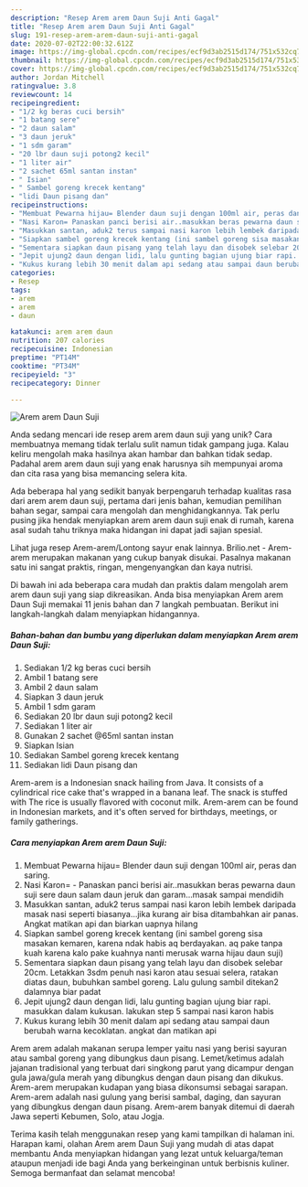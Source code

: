 ```yaml
---
description: "Resep Arem arem Daun Suji Anti Gagal"
title: "Resep Arem arem Daun Suji Anti Gagal"
slug: 191-resep-arem-arem-daun-suji-anti-gagal
date: 2020-07-02T22:00:32.612Z
image: https://img-global.cpcdn.com/recipes/ecf9d3ab2515d174/751x532cq70/arem-arem-daun-suji-foto-resep-utama.jpg
thumbnail: https://img-global.cpcdn.com/recipes/ecf9d3ab2515d174/751x532cq70/arem-arem-daun-suji-foto-resep-utama.jpg
cover: https://img-global.cpcdn.com/recipes/ecf9d3ab2515d174/751x532cq70/arem-arem-daun-suji-foto-resep-utama.jpg
author: Jordan Mitchell
ratingvalue: 3.8
reviewcount: 14
recipeingredient:
- "1/2 kg beras cuci bersih"
- "1 batang sere"
- "2 daun salam"
- "3 daun jeruk"
- "1 sdm garam"
- "20 lbr daun suji potong2 kecil"
- "1 liter air"
- "2 sachet 65ml santan instan"
- " Isian"
- " Sambel goreng krecek kentang"
- "lidi Daun pisang dan"
recipeinstructions:
- "Membuat Pewarna hijau= Blender daun suji dengan 100ml air, peras dan saring."
- "Nasi Karon= Panaskan panci berisi air..masukkan beras pewarna daun suji sere daun salam daun jeruk dan garam...masak sampai mendidih"
- "Masukkan santan, aduk2 terus sampai nasi karon lebih lembek daripada masak nasi seperti biasanya...jika kurang air bisa ditambahkan air panas. Angkat matikan api dan biarkan uapnya hilang"
- "Siapkan sambel goreng krecek kentang (ini sambel goreng sisa masakan kemaren, karena ndak habis aq berdayakan. aq pake tanpa kuah karena kalo pake kuahnya nanti merusak warna hijau daun suji)"
- "Sementara siapkan daun pisang yang telah layu dan disobek selebar 20cm. Letakkan 3sdm penuh nasi karon atau sesuai selera, ratakan diatas daun, bubuhkan sambel goreng. Lalu gulung sambil ditekan2 dalamnya biar padat"
- "Jepit ujung2 daun dengan lidi, lalu gunting bagian ujung biar rapi. masukkan dalam kukusan. lakukan step 5 sampai nasi karon habis"
- "Kukus kurang lebih 30 menit dalam api sedang atau sampai daun berubah warna kecoklatan. angkat dan matikan api"
categories:
- Resep
tags:
- arem
- arem
- daun

katakunci: arem arem daun 
nutrition: 207 calories
recipecuisine: Indonesian
preptime: "PT14M"
cooktime: "PT34M"
recipeyield: "3"
recipecategory: Dinner

---
```



![Arem arem Daun Suji](https://img-global.cpcdn.com/recipes/ecf9d3ab2515d174/751x532cq70/arem-arem-daun-suji-foto-resep-utama.jpg)

Anda sedang mencari ide resep arem arem daun suji yang unik? Cara membuatnya memang tidak terlalu sulit namun tidak gampang juga. Kalau keliru mengolah maka hasilnya akan hambar dan bahkan tidak sedap. Padahal arem arem daun suji yang enak harusnya sih mempunyai aroma dan cita rasa yang bisa memancing selera kita.

Ada beberapa hal yang sedikit banyak berpengaruh terhadap kualitas rasa dari arem arem daun suji, pertama dari jenis bahan, kemudian pemilihan bahan segar, sampai cara mengolah dan menghidangkannya. Tak perlu pusing jika hendak menyiapkan arem arem daun suji enak di rumah, karena asal sudah tahu triknya maka hidangan ini dapat jadi sajian spesial.

Lihat juga resep Arem-arem/Lontong sayur enak lainnya. Brilio.net - Arem-arem merupakan makanan yang cukup banyak disukai. Pasalnya makanan satu ini sangat praktis, ringan, mengenyangkan dan kaya nutrisi.


Di bawah ini ada beberapa cara mudah dan praktis dalam mengolah arem arem daun suji yang siap dikreasikan. Anda bisa menyiapkan Arem arem Daun Suji memakai 11 jenis bahan dan 7 langkah pembuatan. Berikut ini langkah-langkah dalam menyiapkan hidangannya.

<!--inarticleads1-->

##### Bahan-bahan dan bumbu yang diperlukan dalam menyiapkan Arem arem Daun Suji:

1. Sediakan 1/2 kg beras cuci bersih
1. Ambil 1 batang sere
1. Ambil 2 daun salam
1. Siapkan 3 daun jeruk
1. Ambil 1 sdm garam
1. Sediakan 20 lbr daun suji potong2 kecil
1. Sediakan 1 liter air
1. Gunakan 2 sachet @65ml santan instan
1. Siapkan  Isian
1. Sediakan  Sambel goreng krecek kentang
1. Sediakan lidi Daun pisang dan


Arem-arem is a Indonesian snack hailing from Java. It consists of a cylindrical rice cake that&#39;s wrapped in a banana leaf. The snack is stuffed with The rice is usually flavored with coconut milk. Arem-arem can be found in Indonesian markets, and it&#39;s often served for birthdays, meetings, or family gatherings. 

<!--inarticleads2-->

##### Cara menyiapkan Arem arem Daun Suji:

1. Membuat Pewarna hijau= Blender daun suji dengan 100ml air, peras dan saring.
1. Nasi Karon= - Panaskan panci berisi air..masukkan beras pewarna daun suji sere daun salam daun jeruk dan garam...masak sampai mendidih
1. Masukkan santan, aduk2 terus sampai nasi karon lebih lembek daripada masak nasi seperti biasanya...jika kurang air bisa ditambahkan air panas. Angkat matikan api dan biarkan uapnya hilang
1. Siapkan sambel goreng krecek kentang (ini sambel goreng sisa masakan kemaren, karena ndak habis aq berdayakan. aq pake tanpa kuah karena kalo pake kuahnya nanti merusak warna hijau daun suji)
1. Sementara siapkan daun pisang yang telah layu dan disobek selebar 20cm. Letakkan 3sdm penuh nasi karon atau sesuai selera, ratakan diatas daun, bubuhkan sambel goreng. Lalu gulung sambil ditekan2 dalamnya biar padat
1. Jepit ujung2 daun dengan lidi, lalu gunting bagian ujung biar rapi. masukkan dalam kukusan. lakukan step 5 sampai nasi karon habis
1. Kukus kurang lebih 30 menit dalam api sedang atau sampai daun berubah warna kecoklatan. angkat dan matikan api


Arem arem adalah makanan serupa lemper yaitu nasi yang berisi sayuran atau sambal goreng yang dibungkus daun pisang. Lemet/ketimus adalah jajanan tradisional yang terbuat dari singkong parut yang dicampur dengan gula jawa/gula merah yang dibungkus dengan daun pisang dan dikukus. Arem-arem merupakan kudapan yang biasa dikonsumsi sebagai sarapan. Arem-arem adalah nasi gulung yang berisi sambal, daging, dan sayuran yang dibungkus dengan daun pisang. Arem-arem banyak ditemui di daerah Jawa seperti Kebumen, Solo, atau Jogja. 

Terima kasih telah menggunakan resep yang kami tampilkan di halaman ini. Harapan kami, olahan Arem arem Daun Suji yang mudah di atas dapat membantu Anda menyiapkan hidangan yang lezat untuk keluarga/teman ataupun menjadi ide bagi Anda yang berkeinginan untuk berbisnis kuliner. Semoga bermanfaat dan selamat mencoba!
